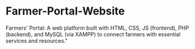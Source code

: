# Farmer-Portal-Website
Farmers' Portal: A web platform built with HTML, CSS, JS (frontend), PHP (backend), and MySQL (via XAMPP) to connect farmers with essential services and resources."
